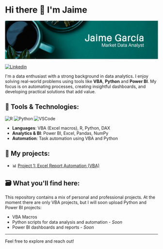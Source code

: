 # Hi there 👋 I'm Jaime

![Banner de Jaime](Banner-Linkedin.png)

[![Linkedin](https://img.shields.io/badge/linkedin-%23007785.svg?style=for-the-badge&logo=linkedin&logoColor=white)](https://www.linkedin.com/in/jaime-garc%C3%ADateodoro/)

I'm a data enthusiast with a strong background in data analytics. I enjoy solving real-world problems using tools like **VBA**, **Python** and **Power BI**. My focus is on automating processes, creating insightful dashboards, and developing practical solutions that add value.

## 🧰 Tools & Technologies:

![R](https://img.shields.io/badge/R-276DC3?style=for-the-badge&logo=r&logoColor=white)
![Python](https://img.shields.io/badge/python-3670A0?style=for-the-badge&logo=python&logoColor=ffdd54)
![VSCode](https://img.shields.io/badge/VSCode-007ACC?style=for-the-badge&logo=visual-studio-code&logoColor=white)

- **Languages**: VBA (Excel macros), R, Python, DAX
- **Analytics & BI**: Power BI, Excel, Pandas, NumPy
- **Automation**: Task automation using VBA and Python

## 📂 My projects: 
- 📊 [Project 1: Excel Report Automation (VBA)](https://github.com/Jaime-Garcia-Teodoro/Project-1)

## 🗃️ What you'll find here:
This repository contains a mix of personal and professional projects. At the moment there are only VBA projects, but I will soon upload Python and Power BI projects:
- VBA Macros
- Python scripts for data analysis and automation - *Soon*
- Power BI dashboards and reports - *Soon*

---

Feel free to explore and reach out!